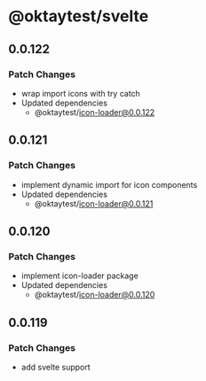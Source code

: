 # @oktaytest/svelte

## 0.0.122

### Patch Changes

- wrap import icons with try catch
- Updated dependencies
  - @oktaytest/icon-loader@0.0.122

## 0.0.121

### Patch Changes

- implement dynamic import for icon components
- Updated dependencies
  - @oktaytest/icon-loader@0.0.121

## 0.0.120

### Patch Changes

- implement icon-loader package
- Updated dependencies
  - @oktaytest/icon-loader@0.0.120

## 0.0.119

### Patch Changes

- add svelte support
